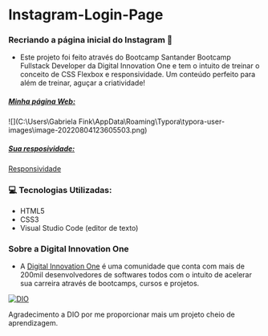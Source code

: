 # Instagram-Login-Page
### Recriando a página inicial do Instagram 📱

- Este projeto foi feito através do Bootcamp Santander Bootcamp Fullstack Developer da Digital Innovation One e tem o intuito de treinar o conceito de CSS Flexbox e responsividade. Um conteúdo perfeito para além de treinar, aguçar a criatividade!

  

##### <u>Minha página Web:</u>

![](C:\Users\Gabriela Fink\AppData\Roaming\Typora\typora-user-images\image-20220804123605503.png)



##### <u>Sua resposividade:</u>

[Responsividade]([(https://imgur.com/a/sZueX5b)](https://i.imgur.com/be8XBOQ.png))

### 💻 Tecnologias Utilizadas:

- HTML5
- CSS3
- Visual Studio Code (editor de texto)

### Sobre a Digital Innovation One

- A [Digital Innovation One](https://digitalinnovation.one/) é uma comunidade que conta com mais de 200mil desenvolvedores de softwares todos com o intuito de acelerar sua carreira através de bootcamps, cursos e projetos.

[![DIO](https://camo.githubusercontent.com/ad3836edc632f71a9d6e6ab0575b9dff92205c89fda30f9c09528cc39a45352e/68747470733a2f2f692e696d6775722e636f6d2f5a647464696d572e6a7067)](https://camo.githubusercontent.com/ad3836edc632f71a9d6e6ab0575b9dff92205c89fda30f9c09528cc39a45352e/68747470733a2f2f692e696d6775722e636f6d2f5a647464696d572e6a7067)

Agradecimento a DIO por me proporcionar mais um projeto cheio de aprendizagem.
